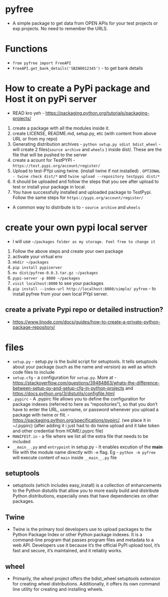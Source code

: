 # pyfree

- A simple package to get data from OPEN APIs for your test projects or exp projects. No need to remember the URLS.


# Functions
- `from pyfree import FreeAPI` 
- `FreeAPI.get_bank_details('SBIN0012345')` - to get bank details

# How to create a PyPi package and Host it on pyPi server
- READ kro yeh - https://packaging.python.org/tutorials/packaging-projects/ 
1. create a package with all the modules inside it. 
2. create LICENSE, README.md, setup.py, etc (with content from above URL or from my repo)
3. Generating distribution archives - `python setup.py sdist bdist_wheel` - will create 2 files(`source archive` and `wheels`
) inside dist/. These are the file that will be pushed to the server
4. create a acount for TestPYPI - `https://test.pypi.org/account/register/`
5. Upload to test-PYpi using twine. (install twine if not installed) .  `OPTIONAL - twine check dist/*` and `twine upload --repository testpypi dist/*`
6. It should be uploaded and follow the steps that you see after upload to test or install your package in local.
7. You have successfully installed and uploaded package to TestPypi. Follow the same steps for `https://pypi.org/account/register/`


- A common way to distribute is to - `source archive` and `wheels`

# create your own pypi local server
- I will use `~/packages folder as my storage. Feel free to change it`

1. Follow the above steps and create your own package
2. activate your virtual env 
3. `mkdir ~/packages`
4. `pip install pypiserver`
5. `mv dist/pyfree-0.0.3.tar.gz ~/packages` 
6. `pypi-server -p 8080 ~/packages`
7. `visit localhost:8000` to see your packages
8. `pip install --index-url http://localhost:8080/simple/ pyfree` - to install pyfree from your own local PYpI server.
## create a private Pypi repo or detailed instruction? 
- https://www.linode.com/docs/guides/how-to-create-a-private-python-package-repository/


# files
- `setup.py` - setup.py is the build script for setuptools. It tells setuptools about your package (such as the name and version) as well as which code files to include
- `setup.cfg` - a configuration for `setup.py`. More at - https://stackoverflow.com/questions/39484863/whats-the-difference-between-setup-py-and-setup-cfg-in-python-projects and https://docs.python.org/3/distutils/configfile.html
- `.pypirc` - A .pypirc file allows you to define the configuration for package indexes (referred to here as “repositories”), so that you don’t have to enter the URL, username, or password whenever you upload a package with twine or flit. - https://packaging.python.org/specifications/pypirc/. (we place it in ~/.pypirc) (after adding it i just had to do twine upload and it take token and other credential from HOME/.pyprc file)
- `MANIFEST.in` - a file where we list all the extra file that needs to be included 
- `__main__.py` and `entrypoint` in setup.py - It enables excution of the __main__ file with the module name directly with `-m` flag. Eg - `python -m pyfree` will execute content of `main` inside `__main__.py` file

## setuptools
- setuptools (which includes easy_install) is a collection of enhancements to the Python distutils that allow you to more easily build and distribute Python distributions, especially ones that have dependencies on other packages.

## Twine
- Twine is the primary tool developers use to upload packages to the Python Package Index or other Python package indexes. It is a command-line program that passes program files and metadata to a web API. Developers use it because it’s the official PyPI upload tool, it’s fast and secure, it’s maintained, and it reliably works.

## wheel
- Primarily, the wheel project offers the bdist_wheel setuptools extension for creating wheel distributions. Additionally, it offers its own command line utility for creating and installing wheels.